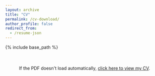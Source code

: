 ```yaml
---
layout: archive
title: "CV"
permalink: /cv-download/
author_profile: false
redirect_from:
  - /resume-json
---
```


{% include base_path %}
<!-- {% include cv-template.html %} -->

<script>
  window.location.href = "{{ base_path }}/files/cv.pdf";
</script>

<p style="text-align: center; margin-top: 50px;">
  If the PDF doesn't load automatically, 
  <a href="{{ base_path }}/files/cv.pdf">click here to view my CV</a>.
</p>